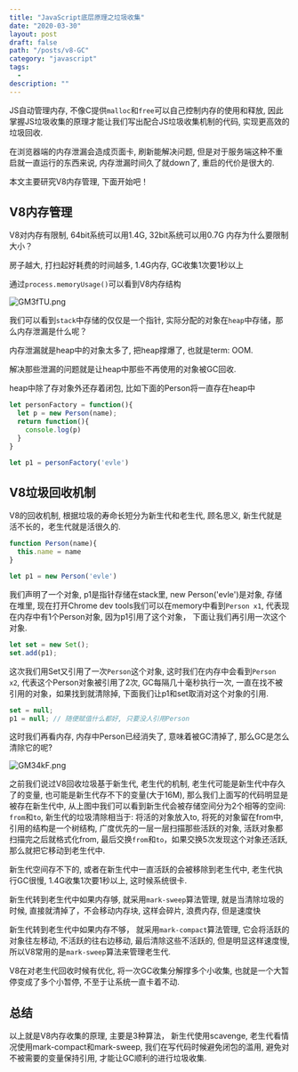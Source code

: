```yaml
---
title: "JavaScript底层原理之垃圾收集"
date: "2020-03-30"
layout: post
draft: false
path: "/posts/v8-GC"
category: "javascript"
tags:
  - 
description: ""
---
```


JS自动管理内存, 不像C提供`malloc`和`free`可以自己控制内存的使用和释放, 因此掌握JS垃圾收集的原理才能让我们写出配合JS垃圾收集机制的代码, 实现更高效的垃圾回收.

在浏览器端的内存泄漏会造成页面卡, 刷新能解决问题, 但是对于服务端这种不重启就一直运行的东西来说, 内存泄漏时间久了就down了, 重启的代价是很大的.

本文主要研究V8内存管理, 下面开始吧！

## V8内存管理

V8对内存有限制, 64bit系统可以用1.4G, 32bit系统可以用0.7G 内存为什么要限制大小？

房子越大, 打扫起好耗费的时间越多, 1.4G内存, GC收集1次要1秒以上

通过`process.memoryUsage()`可以看到V8内存结构

![GM3fTU.png](https://s1.ax1x.com/2020/03/31/GM3fTU.png)

我们可以看到`stack`中存储的仅仅是一个指针, 实际分配的对象在`heap`中存储，那么内存泄漏是什么呢？

内存泄漏就是heap中的对象太多了, 把heap撑爆了, 也就是term: OOM.

解决那些泄漏的问题就是让heap中那些不再使用的对象被GC回收.

heap中除了存对象外还存着闭包, 比如下面的Person将一直存在heap中

```javascript
let personFactory = function(){
  let p = new Person(name);
  return function(){
    console.log(p)
  }
}

let p1 = personFactory('evle')
```


## V8垃圾回收机制

V8的回收机制, 根据垃圾的寿命长短分为新生代和老生代, 顾名思义, 新生代就是活不长的，老生代就是活很久的.

```javascript
function Person(name){
  this.name = name
}

let p1 = new Person('evle')
```

我们声明了一个对象, p1是指针存储在stack里, new Person('evle')是对象, 存储在堆里, 现在打开Chrome dev tools我们可以在memory中看到`Person x1`, 代表现在内存中有1个Person对象, 因为p1引用了这个对象， 下面让我们再引用一次这个对象.

```javascript
let set = new Set();
set.add(p1); 
```

这次我们用Set又引用了一次`Person`这个对象, 这时我们在内存中会看到`Person x2`, 代表这个Person对象被引用了2次, GC每隔几十毫秒执行一次, 一直在找不被引用的对象，如果找到就清除掉, 下面我们让p1和set取消对这个对象的引用.

```javascript
set = null;
p1 = null; // 随便赋值什么都好, 只要没人引用Person
```

这时我们再看内存, 内存中Person已经消失了, 意味着被GC清掉了, 那么GC是怎么清除它的呢?

![GM34kF.png](https://s1.ax1x.com/2020/03/31/GM34kF.png)

之前我们说过V8回收垃圾基于新生代, 老生代的机制, 老生代可能是新生代中存久了的变量, 也可能是新生代存不下的变量(大于16M), 那么我们上面写的代码明显是被存在新生代中, 从上图中我们可以看到新生代会被存储空间分为2个相等的空间: `from`和`to`, 新生代的垃圾清除相当于: 将活的对象放入to, 将死的对象留在from中, 引用的结构是一个树结构, 广度优先的一层一层扫描那些活跃的对象, 活跃对象都扫描完之后就格式化from, 最后交换`from`和`to`，如果交换5次发现这个对象还活跃, 那么就把它移动到老生代中.

新生代空间存不下的, 或者在新生代中一直活跃的会被移除到老生代中, 老生代执行GC很慢, 1.4G收集1次要1秒以上, 这时候系统很卡.

新生代转到老生代中如果内存够, 就采用`mark-sweep`算法管理, 就是当清除垃圾的时候, 直接就清掉了，不会移动内存块, 这样会碎片, 浪费内存, 但是速度快

新生代转到老生代中如果内存不够， 就采用`mark-compact`算法管理, 它会将活跃的对象往左移动, 不活跃的往右边移动, 最后清除这些不活跃的, 但是明显这样速度慢, 所以V8常用的是`mark-sweep`算法来管理老生代.

V8在对老生代回收时候有优化, 将一次GC收集分解撑多个小收集, 也就是一个大暂停变成了多个小暂停, 不至于让系统一直卡着不动.

## 总结

以上就是V8内存收集的原理, 主要是3种算法， 新生代使用scavenge, 老生代看情况使用mark-compact和mark-sweep, 我们在写代码时候避免闭包的滥用, 避免对不被需要的变量保持引用, 才能让GC顺利的进行垃圾收集.



